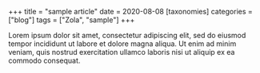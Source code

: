 +++
title = "sample article"
date = 2020-08-08
[taxonomies]
categories = ["blog"]
tags = ["Zola", "sample"]
+++

Lorem ipsum dolor sit amet, consectetur adipiscing elit, sed do eiusmod tempor incididunt ut labore et dolore magna aliqua. Ut enim ad minim veniam, quis nostrud exercitation ullamco laboris nisi ut aliquip ex ea commodo consequat.
